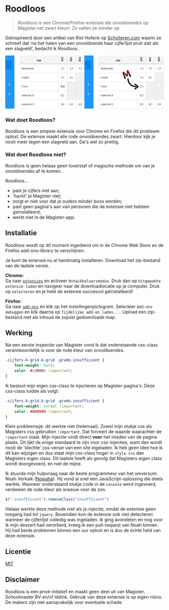# Roodloos
>Roodloos is een Chrome/Firefox-extensie die onvoldoendes op Magister.net zwart kleurt. Zo vallen ze minder op.

Geïnspireerd door een artikel van Rixt Hofenk op [Scholieren.com](https://www.scholieren.com/blog/onvoldoende-liever-niet-in-het-rood) waarin ze schreef dat 'na het halen van een onvoldoende haar cijferlijst eruit ziet als een slagveld', bedacht ik Roodloos. 

![Roodloos werkt supersimpel](vergelijking.jpg)

### Wat doet Roodloos?
Roodloos is een simpele extensie voor Chrome en Firefox die dit probleem oplost. De extensie maakt alle rode onvoldoendes zwart. Hierdoor kijk je nooit meer tegen een slagveld aan. Da's wel zo prettig.

### Wat doet Roodloos niet?
Roodloos is geen helaas geen toverstaf of magische methode om van je onvoldoendes af te komen.

Roodloos...
- past je cijfers niet aan;
- 'hackt' je Magister niet;
- zorgt er niet voor dat je ouders minder boos worden;
- past geen pagina's aan van personen die de extensie niet hebben geïnstalleerd;
- werkt niet in de Magister-app.

## Installatie

Roodloos wordt op dit moment ingediend om in de Chrome Web Store en de Firefox add-ons-library te verschijnen.

Je kunt de extensie nu al handmatig installeren. Download het zip-bestand van de laatste versie.

**Chrome:** <br>
Ga naar [`extensies`](chrome://extensions/) en activeer `Ontwikkelaarsmodus`. Druk dan op `Uitgepakte extensie laden` en navigeer naar de downloadlocatie op je computer. Druk op `selecteren` en je hebt de extensie succesvol geïnstalleerd!

**Firefox:** <br>
Ga naar [`add-ons`](about:addons) en klik op het instellingenpictogram. Selecteer `Add-ons debuggen` en klik daarna op `Tijdelijke add-on laden...`. Upload een zip-bestand met als inhoud de zojuist gedownloade map.

## Werking
Na een eerste inspectie van Magister vond ik dat onderstaande css-class verantwoordelijk is voor de rode kleur van onvoldoendes.

```css
.cijfers-k-grid.k-grid .grade.insufficient {
    font-weight: bold;
    color: #c3000c !important;
}
```

Ik besloot mijn eigen css-class te injecteren op Magister-pagina's. Deze css-class luidde als volgt:

```css
.cijfers-k-grid.k-grid .grade.insufficient {
    font-weight: normal !important;
    color: #000000 !important;
}
```

Klein probleempje: dit werkte niet (helemaal). Zowel mijn stukje css als Magisters css gebruiken `!important`. Dat forceert de waarde waarachter de `!important` staat. Mijn injectie vindt direct **voor** het inladen van de pagina plaats. Dit lijkt de enige standaard te zijn voor css-injecties, want dan wordt nooit de 'slechte' css-versie van een site ingeladen. Ik heb geen idee hoe ik dit kan wijzigen en dus staat mijn css-class hoger in `style.css` dan Magisters eigen class. Dit laatste heeft als gevolg dat Magisters eigen class wordt doorgevoerd, en niet de mijne.

Ik stuurde mijn hulpvraag naar de beste programmeur van het universum: Noah Verkaik ([Nowaha](https://github.com/Nowaha)). Hij vond al snel een JavaScript-oplossing die deels werkte. Wanneer onderstaand stukje code in de `console` werd ingevoerd, verdween de rode kleur als sneeuw voor de zon.

```JavaScript
$(".insufficient").removeClass("insufficient")
```

Helaas werkte deze methode niet als js-injectie, omdat de extensie geen toegang had tot `jquery`. Bovendien kon de extensie ook niet detecteren wanneer de cijferlijst volledig was ingeladen. Ik ging avondeten en nog voor ik mijn dessert had verorberd, kreeg ik een pull-request van Noah binnen. Hij had beide problemen binnen een uur oplost en is dus de échte held van deze extensie.

## Licentie
[MIT](LICENSE)

## Disclaimer
Roodloos is een privé-initatief en maakt geen deel uit van Magister, Schoolmaster BV en/of Iddink. Gebruik van deze extensie is op eigen risico. De makers zijn niet aansprakelijk voor eventuele schade.
